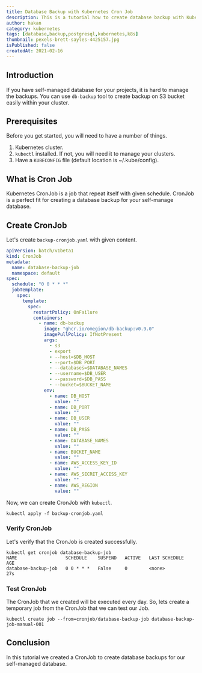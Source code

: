 ```yaml
---
title: Database Backup with Kubernetes Cron Job
description: This is a tutorial how to create database backup with Kubernetes cron job.
author: hakan
category: kubernetes
tags: [database,backup,postgresql,kubernetes,k8s]
thumbnail: pexels-brett-sayles-4425157.jpg
isPublished: false
createdAt: 2021-02-16
---
```


## Introduction

If you have self-managed database for your projects, it is hard to manage the
backups. You can use `db-backup` tool to create backup on S3 bucket easily
within your cluster.

## Prerequisites

Before you get started, you will need to have a number of things.

1. Kubernetes cluster.
1. `kubectl` installed. If not, you will need it to manage your clusters.
1. Have a `KUBECONFIG` file (default location is ~/.kube/config).

## What is Cron Job

Kubernetes CronJob is a job that repeat itself with given schedule. CronJob is a
perfect fit for creating a database backup for your self-manage database.

## Create CronJob

Let's create `backup-cronjob.yaml` with given content.

```yaml
apiVersion: batch/v1beta1
kind: CronJob
metadata:
  name: database-backup-job
  namespace: default
spec:
  schedule: "0 0 * * *"
  jobTemplate:
    spec:
      template:
        spec:
          restartPolicy: OnFailure
          containers:
            - name: db-backup
              image: "ghcr.io/omegion/db-backup:v0.9.0"
              imagePullPolicy: IfNotPresent
              args:
                - s3
                - export
                - --host=$DB_HOST
                - --port=$DB_PORT
                - --databases=$DATABASE_NAMES
                - --username=$DB_USER
                - --password=$DB_PASS
                - --bucket=$BUCKET_NAME
              env:
                - name: DB_HOST
                  value: ""
                - name: DB_PORT
                  value: ""
                - name: DB_USER
                  value: ""
                - name: DB_PASS
                  value: ""
                - name: DATABASE_NAMES
                  value: ""
                - name: BUCKET_NAME
                  value: ""
                - name: AWS_ACCESS_KEY_ID
                  value: ""
                - name: AWS_SECRET_ACCESS_KEY
                  value: ""
                - name: AWS_REGION
                  value: ""
```

Now, we can create CronJob with `kubectl`.

```shell
kubectl apply -f backup-cronjob.yaml
```

### Verify CronJob

Let's verify that the CronJob is created successfully.

```shell
kubectl get cronjob database-backup-job                                             
NAME                  SCHEDULE    SUSPEND   ACTIVE   LAST SCHEDULE   AGE
database-backup-job   0 0 * * *   False     0        <none>          27s
```

### Test CronJob

The CronJob that we created will be executed every day. So, lets create a
temporary job from the CronJob that we can test our Job.

```shell
kubectl create job --from=cronjob/database-backup-job database-backup-job-manual-001
```

## Conclusion

In this tutorial we created a CronJob to create database backups for our
self-managed database.
